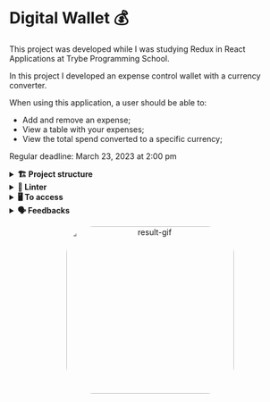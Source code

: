 # Digital Wallet 💰

This project was developed while I was studying Redux in React Applications at Trybe Programming School.

In this project I developed an expense control wallet with a currency converter.

When using this application, a user should be able to:

- Add and remove an expense;
- View a table with your expenses;
- View the total spend converted to a specific currency;

Regular deadline: March 23, 2023 at 2:00 pm

<details>
  <summary><strong>🏗 Project structure</strong></summary><br />

The files created by me are in the folders:

- 📁 `components`
- 📁 `helpers`
- 📁 `pages`
- 📁 `redux`
- 📁 `styles`
- 📁 `tests`

</details>

<details>
  <summary><strong>🔎 Linter</strong></summary><br />

To ensure code quality, the `ESLint` and `Stylelint` linters were used in this project.

ESLint is a tool for identifying and reporting patterns found in ECMAScript/JavaScript code. In many ways it is similar to JSLint and JSHint with a few exceptions:

* ESLint uses Espree for JavaScript parsing.
* ESLint uses an AST to evaluate patterns in code.
* ESLint is completely 'pluggable', each of the rules is a plugin and you can add […]

To run them locally, run the commands below:
`npm run lint`
`npm run lint:styles`

</details>

<details>
  <summary><strong>🖥️ To access</strong></summary><br />

1 - Clone the repository:
`git clone git@github.com:VicSales28/project-digital-wallet.git`

2 - Enter the repository folder you just cloned.

You must be using node version 16 (or higher).

To check your version, use the command:
`nvm --version`

3 - With the required version, install the dependencies:
`npm install`

4 - To view the application, use the command:
`npm start`

</details>

<details>
  <summary><strong>🗣 Feedbacks</strong></summary><br />
  
_Give me feedbacks, I'm open to new ideas_ 😉

</details>

<p align="center">
  <img
    src="https://cdn.discordapp.com/attachments/1062029691860566078/1098362616092565635/Wallet_Feito_com_o_Clipchamp.gif"
    alt="result-gif" height="300" style="border-radius:50px;">
</p>
